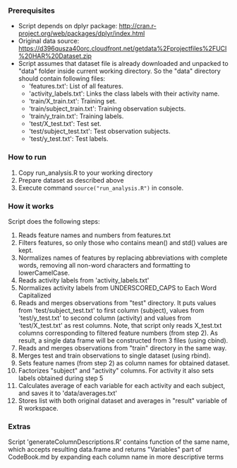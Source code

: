 ### Prerequisites
* Script depends on dplyr package: http://cran.r-project.org/web/packages/dplyr/index.html
* Original data source: https://d396qusza40orc.cloudfront.net/getdata%2Fprojectfiles%2FUCI%20HAR%20Dataset.zip
* Script assumes that dataset file is already downloaded and unpacked to "data" folder inside current working directory. So the "data" directory should contain following files:
  - 'features.txt': List of all features.
  - 'activity_labels.txt': Links the class labels with their activity name.
  - 'train/X_train.txt': Training set.
  - 'train/subject_train.txt': Training observation subjects.
  - 'train/y_train.txt': Training labels.
  - 'test/X_test.txt': Test set.
  - 'test/subject_test.txt': Test observation subjects.
  - 'test/y_test.txt': Test labels.

### How to run
1. Copy run_analysis.R to your working directory
2. Prepare dataset as described above
3. Execute command ```source("run_analysis.R")``` in console.

### How it works
Script does the following steps:
1. Reads feature names and numbers from features.txt
2. Filters features, so only those who contains mean() and std() values are kept.
3. Normalizes names of features by replacing abbreviations with complete words, removing all non-word characters and formatting to lowerCamelCase.
4. Reads activity labels from 'activity_labels.txt'
5. Normalizes activity labels from UNDERSCORED_CAPS to Each Word Capitalized
6. Reads and merges observations from "test" directory. It puts values from 'test/subject_test.txt' to first column (subject), values from 'test/y_test.txt' to second column (activity) and values from 'test/X_test.txt' as rest columns. Note, that script only reads X_test.txt columns corresponding to filtered feature numbers (from step 2). As result, a single data frame will be constructed from 3 files (using cbind).
7. Reads and merges observations from "train" directory in the same way. 
8. Merges test and train observations to single dataset (using rbind).
9. Sets feature names (from step 2) as column names for obtained dataset.
10. Factorizes "subject" and "activity" columns. For activity it also sets labels obtained during step 5
11. Calculates average of each variable for each activity and each subject, and saves it to 'data/averages.txt'
12. Stores list with both original dataset and averages in "result" variable of R workspace.

### Extras
Script 'generateColumnDescriptions.R' contains function of the same name, which accepts resulting data.frame and returns "Variables" part of CodeBook.md by expanding each column name in more descriptive terms